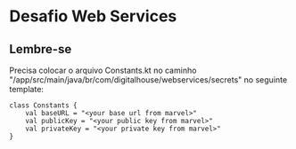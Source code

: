 # Desafio Web Services

## Lembre-se

Precisa colocar o arquivo Constants.kt no caminho "/app/src/main/java/br/com/digitalhouse/webservices/secrets" no seguinte template: 

```
class Constants {
    val baseURL = "<your base url from marvel>"
    val publicKey = "<your public key from marvel>"
    val privateKey = "<your private key from marvel>"
}
```
